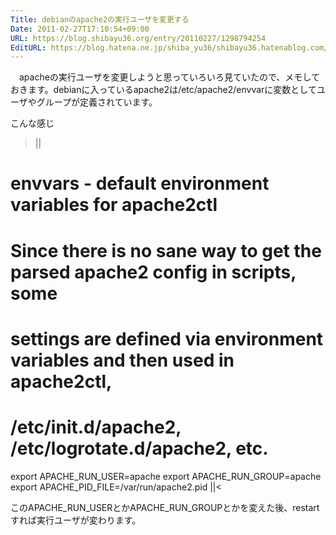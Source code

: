 ```yaml
---
Title: debianのapache2の実行ユーザを変更する
Date: 2011-02-27T17:10:54+09:00
URL: https://blog.shibayu36.org/entry/20110227/1298794254
EditURL: https://blog.hatena.ne.jp/shiba_yu36/shibayu36.hatenablog.com/atom/entry/12704591929888039013
---
```


　apacheの実行ユーザを変更しようと思っていろいろ見ていたので、メモしておきます。debianに入っているapache2は/etc/apache2/envvarに変数としてユーザやグループが定義されています。

こんな感じ
>||
# envvars - default environment variables for apache2ctl

# Since there is no sane way to get the parsed apache2 config in scripts, some
# settings are defined via environment variables and then used in apache2ctl,
# /etc/init.d/apache2, /etc/logrotate.d/apache2, etc.
export APACHE_RUN_USER=apache
export APACHE_RUN_GROUP=apache
export APACHE_PID_FILE=/var/run/apache2.pid
||<

このAPACHE_RUN_USERとかAPACHE_RUN_GROUPとかを変えた後、restartすれば実行ユーザが変わります。
